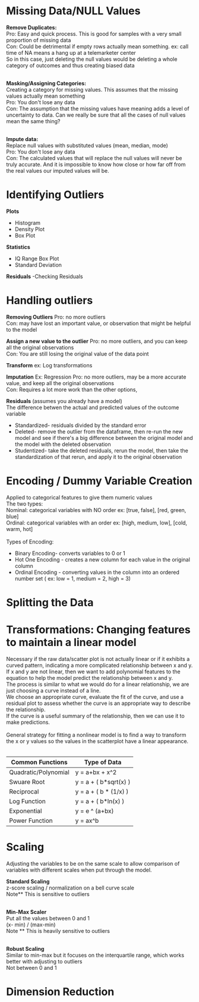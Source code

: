 # Missing Data/NULL Values

__Remove Duplicates:__ <br>
Pro: Easy and quick process. This is good for samples with a very small proportion of missing data <br>
Con: Could be detrimental if empty rows actually mean something. ex: call time of NA means a hang up at a telemarketer center <br>
So in this case, just deleting the null values would be deleting a whole category of outcomes and thus creating biased data <br><br>

__Masking/Assigning Categories:__ <br>
Creating a category for missing values. This assumes that the missing values actually mean something <Br>
Pro: You don't lose any data <br>
Con: The assumption that the missing values have meaning adds a level of uncertainty to data. Can we really be sure that all the cases of null values mean the same thing? <br><br>

__Impute data:__ <br>
Replace null values with substituted values (mean, median, mode)<br>
Pro: You don't lose any data <br>
Con: The calculated values that will replace the null values will never be truly accurate. And it is impossible to know how close or how far off from the real values our imputed values will be.

# Identifying Outliers

__Plots__
- Histogram
- Density Plot
- Box Plot

__Statistics__
- IQ Range Box Plot
- Standard Deviation

__Residuals__
-Checking Residuals

# Handling outliers
__Removing Outliers__
Pro: no more outliers <br>
Con: may have lost an important value, or observation that might be helpful to the model

__Assign a new value to the outlier__
Pro: no more outliers, and you can keep all the original observations <br>
Con: You are still losing the original value of the data point

__Transform__
ex: Log transformations

__Imputation__
Ex: Regression
Pro: no more outliers, may be a more accurate value, and keep all the original observations <br>
Con: Requires a lot more work than the other options, 

__Residuals__ (assumes you already have a model) <br>
The difference betwen the actual and predicted values of the outcome variable <br>
- Standardized- residuals divided by the standard error
- Deleted- remove the outlier from the dataframe, then re-run the new model and see if there's a big difference between the original model and the model with the deleted observation
- Studentized- take the deleted residuals, rerun the model, then take the standardization of that rerun, and apply it to the original observation

# Encoding / Dummy Variable Creation
Applied to categorical features to give them numeric values <br>
The two types: <Br>
Nominal: categorical variables with NO order ex: [true, false], [red, green, blue]  <br>
Ordinal: categorical variables with an order ex: [high, medium, low], [cold, warm, hot] <Br>
<Br>
Types of Encoding: <br>
* Binary  Encoding- converts variables to 0 or 1
* Hot One Encoding - creates a new column for each value in the original column
* Ordinal Encoding - converting values in the column into an ordered number set ( ex: low = 1, medium = 2, high = 3)

# Splitting the Data

# Transformations: Changing features to maintain a linear model
Necessary if the raw data/scatter plot is not actually linear or if it exhibits a curved pattern, indicating a more complicated relationship between x and y. <Br>
If x and y are not linear, then we want to add polynomial features to the equation to help the model predict the relationship between x and y. <br>
The process is similar to what we would do for a linear relationship, we are just choosing a curve instead of a line. <br>
We choose an appropriate curve, evaluate the fit of the curve, and use a residual plot to assess whether the curve is an appropriate way to describe the relationship. <br>
If the curve is a useful summary of the relationship, then we can use it to make predictions. <br>
<br>
General strategy for fitting a nonlinear model is to find a way to transform the x or y values so the values in the scatterplot have a linear appearance. <br> <br>

| Common Functions       | Type of Data          |
| -----------------------| ----------------------|
| Quadratic/Polynomial   | y = a+bx + x^2        |
| Swuare Root            | y = a + ( b*sqrt(x) ) |
| Reciprocal             | y = a + ( b * (1/x) ) | 
| Log Function           | y = a + ( b*ln(x) )   |
| Exponential            | y = e ^ (a+bx)        | 
| Power Function         |  y = ax^b             |

# Scaling
Adjusting the variables to be on the same scale to allow comparison of variables with different scales when put through the model. <br>

__Standard Scaling__ <br>
z-score scaling / normalization on a bell curve scale <br>
Note** This is sensitive to outliers <br> <br>

__Min-Max Scaler__ <br>
Put all the values between 0 and 1 <br>
(x- min) / (max-min) <br>
Note **  This is heavily sensitive to outliers <br> <br>
 
__Robust Scaling__ <br>
Similar to min-max but it focuses on the interquartile range, which works better with adjusting to outliers <br>
Not between 0 and 1


# Dimension Reduction
